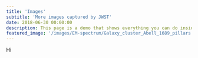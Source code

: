 ```yaml
---
title: 'Images'
subtitle: 'More images captured by JWST'
date: 2018-06-30 00:00:00
description: This page is a demo that shows everything you can do inside portfolio and blog posts.
featured_image: '/images/EM-spectrum/Galaxy_cluster_Abell_1689_pillars.jpg'
---
```


Hi
